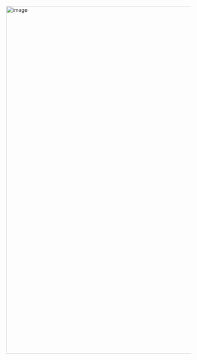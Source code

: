 <img width="949" alt="image" src="https://github.com/user-attachments/assets/79ed0c10-ef8d-400b-9585-c7b08947dddc">
